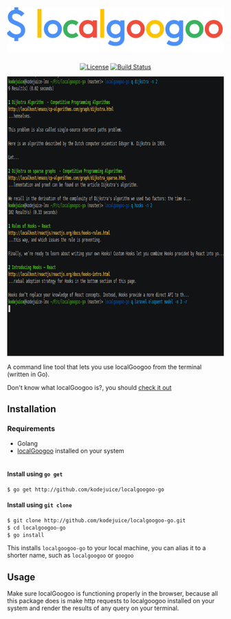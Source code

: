 <h1 align="center"><img width="512" src="./localgoogoo.png" alt="localgoogoo" /></h1>

<p align="center">
<a href="https://github.com/kodejuice/localgoogoo-go/blob/master/LICENSE"><img src="https://img.shields.io/badge/license-MIT-yellowgreen.svg?maxAge=2592000" alt="License" /></a>
<a href="https://github.com/kodejuice/localgoogoo-go/actions"><img src="https://github.com/kodejuice/localgoogoo-go/workflows/ci/badge.svg?branch=master" alt="Build Status" /></a>
</p>

<p align="center">
<a href="https://asciinema.org/a/395033">
<img src="./terminal-shot.png" alt="Asciicast" width="893" height="650"/>
</a>
</p>

A command line tool that lets you use localGoogoo from the terminal (written in Go).

Don't know what localGoogoo is?, you should <a href="https://github.com/kodejuice/localgoogoo-go"> check it out </a>



## Installation

### Requirements
  * Golang
  * <a href="https://github.com/kodejuice/localgoogoo">localGoogoo</a> installed on your system
<br><br>

#### Install using `go get`

```bash
$ go get http://github.com/kodejuice/localgoogoo-go
```

#### Install using `git clone`

```bash
$ git clone http://github.com/kodejuice/localgoogoo-go.git
$ cd localgoogoo-go
$ go install
```

This installs `localgoogoo-go` to your local machine, you can alias it to a shorter name, such as `localgoogoo` or `googoo`

Usage
-------------

Make sure localGoogoo is functioning properly in the browser, because all this package does is make http requests to localgoogoo installed on your system and render the results of any query on your terminal.



